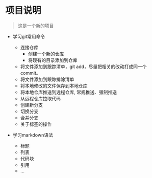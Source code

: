 # 项目说明

> 这是一个新的项目

- 学习git常用命令
  - 连接仓库
    - 创建一个新的仓库
    - 将现有的目录添加到仓库
  - 将文件添加到跟踪清单，git add，尽量把相关的改动打成同一个commit。
  - 将文件添加到跟踪排除清单
  - 将本地修改的文件保存到本地仓库
  - 将本地仓库推送到远程仓库, 常规推送、强制推送
  - 从远程仓库拉取代码
  - 创建新分支
  - 切换分支
  - 合并分支
  - 关于标签的操作

- 学习markdown语法
  - 标题
  - 列表
  - 代码块
  - 引用
  - ...